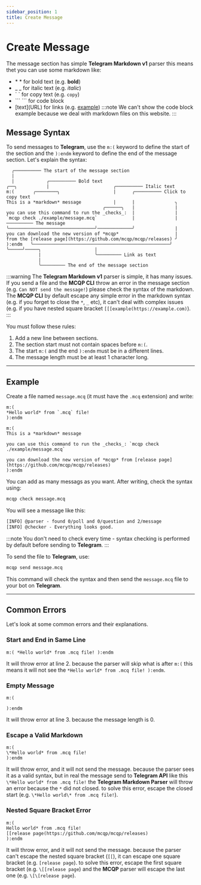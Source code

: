 ```yaml
---
sidebar_position: 1
title: Create Message
---
```


# Create Message
The message section has simple **Telegram Markdown v1** parser this means thet you can use some
markdown like:
- \* \* for bold text (e.g. **bold**)
- \_ \_ for italic text (e.g. _italic_)
- \` \` for copy text (e.g. `copy`)
- \``` \``` for code block
- \[text\]\(URL\) for links (e.g. [example](https://example.com))
:::note
We can't show the code block example because we deal with markdown files on this website.
:::

## Message Syntax
To send messages to **Telegram**, use the `m:(` keyword to define the start of the section 
and the `):endm` keyword to define the end of the message section. Let's explain the syntax:

```mcq
  ╭────────── The start of the message section
  |
  |            ╭────────── Bold text
╭──╮           |                        ╭────────── Italic text
m:(       ╭────────╮                    |      ╭────────── Click to copy text
This is a *markdown* message            |      |               ╮
                                    ╭──────╮   |               |
you can use this command to run the _checks_:  |               |
`mcqp check ./example/message.mcq`             |               |────────── The message
╰────────────────────────────────╯─────────────╯               |
you can download the new version of *mcqp*                     |
from the [release page](https://github.com/mcqp/mcqp/releases) ╯ 
):endm   ╰───────────────────────────────────────────────────╯
╰─────╯─────╮                    |
            |                    ╰───────── Link as text
            |
            ╰───────── The end of the message section
```
:::warning
The **Telegram Markdown v1** parser is simple, it has many issues. If you send a file
and the **MCQP CLI** throw an error in the message section (e.g. `Can NOT send the message!`)
please check the syntax of the markdown. The **MCQP CLI** by default escape any simple error
in the markdown syntax (e.g. if you forget to close the `*`, `_` etc), it can't deal with 
complex issues (e.g. if you have nested square bracket `[[[example(https://example.com)`).
:::

You must follow these rules:
1. Add a new line between sections.
2. The section start must not contain spaces before `m:(`.
3. The start `m:(` and the end `):endm` must be in a different lines.
4. The message length must be at least 1 character long.

---
## Example
Create a file named `message.mcq` (it must have the `.mcq` extension) and write:
```mcq title="message.mcq"
m:(
*Hello world* from `.mcq` file!
):endm

m:(
This is a *markdown* message

you can use this command to run the _checks_: `mcqp check ./example/message.mcq`

you can download the new version of *mcqp* from [release page](https://github.com/mcqp/mcqp/releases)
):endm

```
You can add as many messags as you want. After writing, check the syntax using:
```bash
mcqp check message.mcq
```
You will see a message like this:
```txt
[INFO] @parser - found 0/poll and 0/question and 2/message
[INFO] @checker - Everything looks good.
```
:::note
You don't need to check every time - syntax checking is performed by default before sending to **Telegram**.
:::

To send the file to **Telegram**, use:
```bash
mcqp send message.mcq
```
This command will check the syntax and then send the `message.mcq` file to your bot on **Telegram**.

---
## Common Errors
Let's look at some common errors and their explanations.

### Start and End in Same Line
```mcq title="message_error.mcq"
m:( *Hello world* from .mcq file! ):endm
```
It will throw error at line 2. because the parser will skip what is after `m:(` this means it will not see
the `*Hello world* from .mcq file! ):endm`.

### Empty Message
```mcq title="message_error.mcq"
m:(

):endm
```
It will throw error at line 3. because the message length is 0.

### Escape a Valid Markdown
```mcq title="message_error.mcq"
m:( 
\*Hello world* from .mcq file!
):endm
```
It will throw error, and it will not send the message. because the parser sees it as a valid syntax, but in 
real the message send to **Telegram API** like this `\*Hello world* from .mcq file!` the **Telegram Markdown Parser**
will throw an error because the `*` did not closed. to solve this error, escape the closed start 
(e.g. `\*Hello world\* from .mcq file!`).

### Nested Square Bracket Error
```mcq title="message_error.mcq"
m:( 
Hello world* from .mcq file!
[[release page(https://github.com/mcqp/mcqp/releases)
):endm
```
It will throw error, and it will not send the message. because the parser can't escape the nested square bracket (`[[`),
it can escape one square bracket (e.g. `[release page`). to solve this error, escape the first square bracket 
(e.g. `\[[release page`) and the **MCQP** parser will escape the last one (e.g. `\[\[release page`).